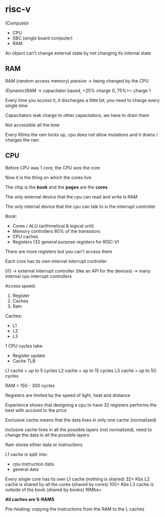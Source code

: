# risc-v

(Compute)r

- CPU
- SBC (single board computer)
- RAM

An object can't change external state by not changing its internal state

## RAM

RAM (random access memory) *passive* -> being changed by the CPU

(Dynamic)RAM -> capacitator based, <25% charge 0, 75%>= charge 1

Every time you access it, it discharges a little bit, you need to charge every single time

Capacitators leak charge to other capacitators, we have to drain them

Not accessible all the time

Every 60ms the ram locks up, cpu does not allow mutations and it drains / charges the ram

## CPU

Before CPU was 1 core, the CPU *was* the core

Now it is the thing on which the cores live

The chip is the **book** and the **pages** are the **cores**

The only external device that the cpu can read and write is RAM

The only internal device that the cpu can talk to is the interrupt controller

Book:
- Cores / ALU (arithmetical & logical unit)
- Memory controllers 80% of the transistors
- CPU caches
- Registers (32 general purpose registers for RISC-V)

There are more registers but you can't access them

Each core has its own internal interrupt controller

I/O -> external interrupt controller (like an API for the devices) -> many internal cpu interrupt controllers

Access speed:
1. Register
2. Caches
3. Ram

Caches:
- L1
- L2
- L3

1 CPU cycles take:
- Register update
- Cache TLB


L1 cache = up to 5 cycles
L2 cache = up to 15 cycles
L3 cache = up to 50 cycles

RAM = 150 - 300 cycles

Registers are limited by the speed of light, heat and distance

Experience shows that designing a cpu to have 32 registers performs the best with account to the price

Exclusive cache means that the data lives in only one cache (normalized)

Inclusive cache lives in all the possible layers (not normalized), need to change the data in all the possible layers

Ram stores either data or instructions

L1 cache is split into:
- cpu instruction data
- general data

Every single core has its own L1 cache (nothing is shared) 32+ Kbs
L2 cache is shared by all the cores (shared by cores) 100+ Kbs
L3 cache is outside of the book (shared by books) 16Mbs+

**All caches are S-RAMS**

Pre-heating: copying the instructions from the RAM to the L caches

